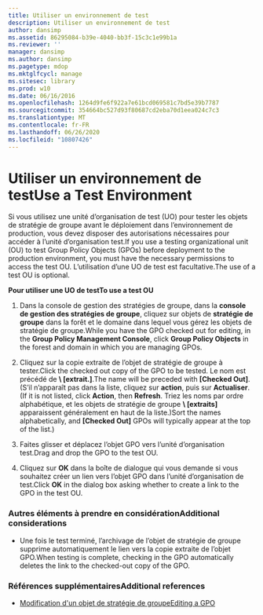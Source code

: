 ```yaml
---
title: Utiliser un environnement de test
description: Utiliser un environnement de test
author: dansimp
ms.assetid: 86295084-b39e-4040-bb3f-15c3c1e99b1a
ms.reviewer: ''
manager: dansimp
ms.author: dansimp
ms.pagetype: mdop
ms.mktglfcycl: manage
ms.sitesec: library
ms.prod: w10
ms.date: 06/16/2016
ms.openlocfilehash: 1264d9fe6f922a7e61bcd069581c7bd5e39b7787
ms.sourcegitcommit: 354664bc527d93f80687cd2eba70d1eea024c7c3
ms.translationtype: MT
ms.contentlocale: fr-FR
ms.lasthandoff: 06/26/2020
ms.locfileid: "10807426"
---
```

# <span data-ttu-id="7bb34-103">Utiliser un environnement de test</span><span class="sxs-lookup"><span data-stu-id="7bb34-103">Use a Test Environment</span></span>


<span data-ttu-id="7bb34-104">Si vous utilisez une unité d’organisation de test (UO) pour tester les objets de stratégie de groupe avant le déploiement dans l’environnement de production, vous devez disposer des autorisations nécessaires pour accéder à l’unité d’organisation test.</span><span class="sxs-lookup"><span data-stu-id="7bb34-104">If you use a testing organizational unit (OU) to test Group Policy Objects (GPOs) before deployment to the production environment, you must have the necessary permissions to access the test OU.</span></span> <span data-ttu-id="7bb34-105">L’utilisation d’une UO de test est facultative.</span><span class="sxs-lookup"><span data-stu-id="7bb34-105">The use of a test OU is optional.</span></span>

**<span data-ttu-id="7bb34-106">Pour utiliser une UO de test</span><span class="sxs-lookup"><span data-stu-id="7bb34-106">To use a test OU</span></span>**

1.  <span data-ttu-id="7bb34-107">Dans la console de gestion des stratégies de groupe, dans la **console de gestion des stratégies de groupe**, cliquez sur objets de **stratégie de groupe** dans la forêt et le domaine dans lequel vous gérez les objets de stratégie de groupe.</span><span class="sxs-lookup"><span data-stu-id="7bb34-107">While you have the GPO checked out for editing, in the **Group Policy Management Console**, click **Group Policy Objects** in the forest and domain in which you are managing GPOs.</span></span>

2.  <span data-ttu-id="7bb34-108">Cliquez sur la copie extraite de l’objet de stratégie de groupe à tester.</span><span class="sxs-lookup"><span data-stu-id="7bb34-108">Click the checked out copy of the GPO to be tested.</span></span> <span data-ttu-id="7bb34-109">Le nom est précédé de **\ [extrait.]**.</span><span class="sxs-lookup"><span data-stu-id="7bb34-109">The name will be preceded with **\[Checked Out\]**.</span></span> <span data-ttu-id="7bb34-110">(S’il n’apparaît pas dans la liste, cliquez sur **action**, puis sur **Actualiser**.</span><span class="sxs-lookup"><span data-stu-id="7bb34-110">(If it is not listed, click **Action**, then **Refresh**.</span></span> <span data-ttu-id="7bb34-111">Triez les noms par ordre alphabétique, et les objets de stratégie de groupe **\ [extraits]** apparaissent généralement en haut de la liste.)</span><span class="sxs-lookup"><span data-stu-id="7bb34-111">Sort the names alphabetically, and **\[Checked Out\]** GPOs will typically appear at the top of the list.)</span></span>

3.  <span data-ttu-id="7bb34-112">Faites glisser et déplacez l’objet GPO vers l’unité d’organisation test.</span><span class="sxs-lookup"><span data-stu-id="7bb34-112">Drag and drop the GPO to the test OU.</span></span>

4.  <span data-ttu-id="7bb34-113">Cliquez sur **OK** dans la boîte de dialogue qui vous demande si vous souhaitez créer un lien vers l’objet GPO dans l’unité d’organisation de test.</span><span class="sxs-lookup"><span data-stu-id="7bb34-113">Click **OK** in the dialog box asking whether to create a link to the GPO in the test OU.</span></span>

### <span data-ttu-id="7bb34-114">Autres éléments à prendre en considération</span><span class="sxs-lookup"><span data-stu-id="7bb34-114">Additional considerations</span></span>

-   <span data-ttu-id="7bb34-115">Une fois le test terminé, l’archivage de l’objet de stratégie de groupe supprime automatiquement le lien vers la copie extraite de l’objet GPO.</span><span class="sxs-lookup"><span data-stu-id="7bb34-115">When testing is complete, checking in the GPO automatically deletes the link to the checked-out copy of the GPO.</span></span>

### <span data-ttu-id="7bb34-116">Références supplémentaires</span><span class="sxs-lookup"><span data-stu-id="7bb34-116">Additional references</span></span>

-   [<span data-ttu-id="7bb34-117">Modification d'un objet de stratégie de groupe</span><span class="sxs-lookup"><span data-stu-id="7bb34-117">Editing a GPO</span></span>](editing-a-gpo-agpm30ops.md)

 

 





